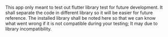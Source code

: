 This app only meant to test out flutter library test for future development. It shall separate the code in different library so it will be easier for future reference. The installed library shall be noted here so that we can know what went wrong if it is not compatible during your testing; It may due to library incompatibility.
